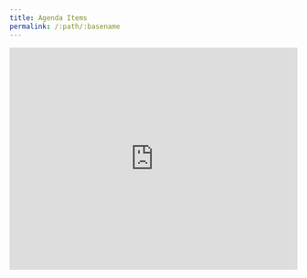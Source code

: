 ```yaml
---
title: Agenda Items
permalink: /:path/:basename
---
```


<div style="position: relative; padding-bottom: 77.41935483870968%; height: 0;"><iframe src="https://www.loom.com/embed/3bd3c89e6bd741e782d573a18b2bc69e" frameborder="0" webkitallowfullscreen mozallowfullscreen allowfullscreen style="position: absolute; top: 0; left: 0; width: 100%; height: 100%;"></iframe></div>


